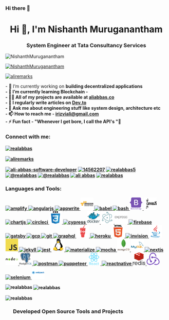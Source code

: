### Hi there 👋

<!--
**NishanthMuruganantham/NishanthMuruganantham** is a ✨ _special_ ✨ repository because its `README.md` (this file) appears on your GitHub profile.

Here are some ideas to get you started:

- 🔭 I’m currently working on ...
- 🌱 I’m currently learning ...
- 👯 I’m looking to collaborate on ...
- 🤔 I’m looking for help with ...
- 💬 Ask me about ...
- 📫 How to reach me: ...
- 😄 Pronouns: ...
- ⚡ Fun fact: ...
-->

<h1 align="center">Hi 👋, I'm Nishanth Muruganantham</h1>
<h3 align="center">System Engineer at Tata Consultancy Services</h3>
<p align="left"><img src="https://komarev.com/ghpvc/?username=NishanthMuruganantham&amp;label=Profile%20views&amp;color=0e75b6&amp;style=flat" alt="NishanthMuruganantham" /></p>

<p align="left"><a href="https://github.com/ryo-ma/github-profile-trophy"><img src="https://github-profile-trophy.vercel.app/?username=NishanthMuruganantham&column=7&row=1" alt="NishanthMuruganantham" /></a></p>

<p align="left"><a href="https://twitter.com/aliremarks" target="blank"><img src="https://img.shields.io/twitter/follow/aliremarks?logo=twitter&amp;style=for-the-badge" alt="aliremarks" /></a></p>
<p>- 🔭 I&rsquo;m currently working on <b>building decentralized applications <b> <br/>- 🌱 I&rsquo;m currently learning <b>Blockchain</b> - <br/>- 👨&zwj;💻 All of my projects are available at <a href="https://aliabbas.co">aliabbas.co</a><br/> - 📝 I regularly write articles on <a href="https://dev.to/realabbas">Dev.to</a><br/> - 💬 Ask me about <b>engineering stuff like system design, architecture etc</b> <br/> - 📫 How to reach me - <a href="mailto:iriziviali@gmail.com">irizviali@gmail.com<a> <br/> - ⚡ Fun fact - <b>"Whenever I get bore, I call the API's "🤠</b></p>
<h3 align="left">Connect with me:</h3>


<p align="left"><a href="https://dev.to/realabbas" target="blank"><img src="https://raw.githubusercontent.com/rahuldkjain/github-profile-readme-generator/master/src/images/icons/Social/devto.svg" alt="realabbas" width="40" height="30" align="center" /></a> 

<a href="https://twitter.com/aliremarks" target="blank"><img src="https://raw.githubusercontent.com/rahuldkjain/github-profile-readme-generator/master/src/images/icons/Social/twitter.svg" alt="aliremarks" width="40" height="30" align="center" /></a> 

<a href="https://linkedin.com/in/ali-abbas-software-developer" target="blank"><img src="https://raw.githubusercontent.com/rahuldkjain/github-profile-readme-generator/master/src/images/icons/Social/linked-in-alt.svg" alt="ali-abbas-software-developer" width="40" height="30" align="center" /></a> <a href="https://stackoverflow.com/users/14562207" target="blank"><img src="https://raw.githubusercontent.com/rahuldkjain/github-profile-readme-generator/master/src/images/icons/Social/stack-overflow.svg" alt="14562207" width="40" height="30" align="center" /></a> <a href="https://instagram.com/realabbas5" target="blank"><img src="https://raw.githubusercontent.com/rahuldkjain/github-profile-readme-generator/master/src/images/icons/Social/instagram.svg" alt="realabbas5" width="40" height="30" align="center" /></a> <a href="https://hashnode.com/@realabbas" target="blank"><img src="https://raw.githubusercontent.com/rahuldkjain/github-profile-readme-generator/master/src/images/icons/Social/hashnode.svg" alt="@realabbas" width="40" height="30" align="center" /></a> <a href="https://medium.com/@realabbas" target="blank"><img src="https://raw.githubusercontent.com/rahuldkjain/github-profile-readme-generator/master/src/images/icons/Social/medium.svg" alt="@realabbas" width="40" height="30" align="center" /></a> <a href="https://www.youtube.com/c/ali abbas" target="blank"><img src="https://raw.githubusercontent.com/rahuldkjain/github-profile-readme-generator/master/src/images/icons/Social/youtube.svg" alt="ali abbas" width="40" height="30" align="center" /></a> <a href="https://www.leetcode.com/realabbas" target="blank"><img src="https://raw.githubusercontent.com/rahuldkjain/github-profile-readme-generator/master/src/images/icons/Social/leet-code.svg" alt="realabbas" width="40" height="30" align="center" /></a>&nbsp;</p>



<h3 align="left">Languages and Tools:</h3>

<p align="left"><a href="https://aws.amazon.com/amplify/" target="_blank" rel="noreferrer"> <img src="https://www.vectorlogo.zone/logos/python/python-icon.svg" alt="amplify" width="40" height="40" /> </a> <a href="https://angular.io" target="_blank" rel="noreferrer"> <img src="https://cdn.worldvectorlogo.com/logos/django.svg" alt="angularjs" width="40" height="40" /> </a> <a href="https://appwrite.io" target="_blank" rel="noreferrer"> <img src="https://cdn.worldvectorlogo.com/logos/flask.svg" alt="appwrite" width="40" height="40" /> </a> <a href="https://aws.amazon.com" target="_blank" rel="noreferrer"> <img src="https://raw.githubusercontent.com/devicons/devicon/master/icons/amazonwebservices/amazonwebservices-original-wordmark.svg" alt="aws" width="40" height="40" /> </a> <a href="https://babeljs.io/" target="_blank" rel="noreferrer"> <img src="https://www.vectorlogo.zone/logos/babeljs/babeljs-icon.svg" alt="babel" width="40" height="40" /> </a> <a href="https://www.gnu.org/software/bash/" target="_blank" rel="noreferrer"> <img src="https://www.vectorlogo.zone/logos/gnu_bash/gnu_bash-icon.svg" alt="bash" width="40" height="40" /> </a> <a href="https://getbootstrap.com" target="_blank" rel="noreferrer"> <img src="https://raw.githubusercontent.com/devicons/devicon/master/icons/bootstrap/bootstrap-plain-wordmark.svg" alt="bootstrap" width="40" height="40" /> </a> <a href="https://canvasjs.com" target="_blank" rel="noreferrer"> <img src="https://raw.githubusercontent.com/Hardik0307/Hardik0307/master/assets/canvasjs-charts.svg" alt="canvasjs" width="40" height="40" /> </a> <a href="https://www.chartjs.org" target="_blank" rel="noreferrer"> <img src="https://www.chartjs.org/media/logo-title.svg" alt="chartjs" width="40" height="40" /> </a> <a href="https://circleci.com" target="_blank" rel="noreferrer"> <img src="https://www.vectorlogo.zone/logos/circleci/circleci-icon.svg" alt="circleci" width="40" height="40" /> </a> <a href="https://www.w3schools.com/css/" target="_blank" rel="noreferrer"> <img src="https://raw.githubusercontent.com/devicons/devicon/master/icons/css3/css3-original-wordmark.svg" alt="css3" width="40" height="40" /> </a> <a href="https://www.cypress.io" target="_blank" rel="noreferrer"> <img src="https://raw.githubusercontent.com/simple-icons/simple-icons/6e46ec1fc23b60c8fd0d2f2ff46db82e16dbd75f/icons/cypress.svg" alt="cypress" width="40" height="40" /> </a> <a href="https://www.docker.com/" target="_blank" rel="noreferrer"> <img src="https://raw.githubusercontent.com/devicons/devicon/master/icons/docker/docker-original-wordmark.svg" alt="docker" width="40" height="40" /> </a> <a href="https://www.electronjs.org" target="_blank" rel="noreferrer"> <img src="https://raw.githubusercontent.com/devicons/devicon/master/icons/electron/electron-original.svg" alt="electron" width="40" height="40" /> </a> <a href="https://expressjs.com" target="_blank" rel="noreferrer"> <img src="https://raw.githubusercontent.com/devicons/devicon/master/icons/express/express-original-wordmark.svg" alt="express" width="40" height="40" /> </a> <a href="https://firebase.google.com/" target="_blank" rel="noreferrer"> <img src="https://www.vectorlogo.zone/logos/firebase/firebase-icon.svg" alt="firebase" width="40" height="40" /> </a> <a href="https://www.gatsbyjs.com/" target="_blank" rel="noreferrer"> <img src="https://www.vectorlogo.zone/logos/gatsbyjs/gatsbyjs-icon.svg" alt="gatsby" width="40" height="40" /> </a> <a href="https://cloud.google.com" target="_blank" rel="noreferrer"> <img src="https://www.vectorlogo.zone/logos/google_cloud/google_cloud-icon.svg" alt="gcp" width="40" height="40" /> </a> <a href="https://git-scm.com/" target="_blank" rel="noreferrer"> <img src="https://www.vectorlogo.zone/logos/git-scm/git-scm-icon.svg" alt="git" width="40" height="40" /> </a> <a href="https://graphql.org" target="_blank" rel="noreferrer"> <img src="https://www.vectorlogo.zone/logos/graphql/graphql-icon.svg" alt="graphql" width="40" height="40" /> </a> <a href="https://gulpjs.com" target="_blank" rel="noreferrer"> <img src="https://raw.githubusercontent.com/devicons/devicon/master/icons/gulp/gulp-plain.svg" alt="gulp" width="40" height="40" /> </a> <a href="https://heroku.com" target="_blank" rel="noreferrer"> <img src="https://www.vectorlogo.zone/logos/heroku/heroku-icon.svg" alt="heroku" width="40" height="40" /> </a> <a href="https://www.w3.org/html/" target="_blank" rel="noreferrer"> <img src="https://raw.githubusercontent.com/devicons/devicon/master/icons/html5/html5-original-wordmark.svg" alt="html5" width="40" height="40" /> </a> <a href="https://www.invisionapp.com/" target="_blank" rel="noreferrer"> <img src="https://www.vectorlogo.zone/logos/invisionapp/invisionapp-icon.svg" alt="invision" width="40" height="40" /> </a> <a href="https://www.java.com" target="_blank" rel="noreferrer"> <img src="https://raw.githubusercontent.com/devicons/devicon/master/icons/java/java-original.svg" alt="java" width="40" height="40" /> </a> <a href="https://developer.mozilla.org/en-US/docs/Web/JavaScript" target="_blank" rel="noreferrer"> <img src="https://raw.githubusercontent.com/devicons/devicon/master/icons/javascript/javascript-original.svg" alt="javascript" width="40" height="40" /> </a> <a href="https://jekyllrb.com/" target="_blank" rel="noreferrer"> <img src="https://www.vectorlogo.zone/logos/jekyllrb/jekyllrb-icon.svg" alt="jekyll" width="40" height="40" /> </a> <a href="https://jestjs.io" target="_blank" rel="noreferrer"> <img src="https://www.vectorlogo.zone/logos/jestjsio/jestjsio-icon.svg" alt="jest" width="40" height="40" /> </a> <a href="https://www.linux.org/" target="_blank" rel="noreferrer"> <img src="https://raw.githubusercontent.com/devicons/devicon/master/icons/linux/linux-original.svg" alt="linux" width="40" height="40" /> </a> <a href="https://materializecss.com/" target="_blank" rel="noreferrer"> <img src="https://raw.githubusercontent.com/prplx/svg-logos/5585531d45d294869c4eaab4d7cf2e9c167710a9/svg/materialize.svg" alt="materialize" width="40" height="40" /> </a> <a href="https://mochajs.org" target="_blank" rel="noreferrer"> <img src="https://www.vectorlogo.zone/logos/mochajs/mochajs-icon.svg" alt="mocha" width="40" height="40" /> </a> <a href="https://www.mongodb.com/" target="_blank" rel="noreferrer"> <img src="https://raw.githubusercontent.com/devicons/devicon/master/icons/mongodb/mongodb-original-wordmark.svg" alt="mongodb" width="40" height="40" /> </a> <a href="https://www.mysql.com/" target="_blank" rel="noreferrer"> <img src="https://raw.githubusercontent.com/devicons/devicon/master/icons/mysql/mysql-original-wordmark.svg" alt="mysql" width="40" height="40" /> </a> <a href="https://nextjs.org/" target="_blank" rel="noreferrer"> <img src="https://cdn.worldvectorlogo.com/logos/nextjs-2.svg" alt="nextjs" width="40" height="40" /> </a> <a href="https://nodejs.org" target="_blank" rel="noreferrer"> <img src="https://raw.githubusercontent.com/devicons/devicon/master/icons/nodejs/nodejs-original-wordmark.svg" alt="nodejs" width="40" height="40" /> </a> <a href="https://www.postgresql.org" target="_blank" rel="noreferrer"> <img src="https://raw.githubusercontent.com/devicons/devicon/master/icons/postgresql/postgresql-original-wordmark.svg" alt="postgresql" width="40" height="40" /> </a> <a href="https://postman.com" target="_blank" rel="noreferrer"> <img src="https://www.vectorlogo.zone/logos/getpostman/getpostman-icon.svg" alt="postman" width="40" height="40" /> </a> <a href="https://github.com/puppeteer/puppeteer" target="_blank" rel="noreferrer"> <img src="https://www.vectorlogo.zone/logos/pptrdev/pptrdev-official.svg" alt="puppeteer" width="40" height="40" /> </a> <a href="https://reactjs.org/" target="_blank" rel="noreferrer"> <img src="https://raw.githubusercontent.com/devicons/devicon/master/icons/react/react-original-wordmark.svg" alt="react" width="40" height="40" /> </a> <a href="https://reactnative.dev/" target="_blank" rel="noreferrer"> <img src="https://reactnative.dev/img/header_logo.svg" alt="reactnative" width="40" height="40" /> </a> <a href="https://redis.io" target="_blank" rel="noreferrer"> <img src="https://raw.githubusercontent.com/devicons/devicon/master/icons/redis/redis-original-wordmark.svg" alt="redis" width="40" height="40" /> </a> <a href="https://redux.js.org" target="_blank" rel="noreferrer"> <img src="https://raw.githubusercontent.com/devicons/devicon/master/icons/redux/redux-original.svg" alt="redux" width="40" height="40" /> </a> <a href="https://www.selenium.dev" target="_blank" rel="noreferrer"> <img src="https://raw.githubusercontent.com/detain/svg-logos/780f25886640cef088af994181646db2f6b1a3f8/svg/selenium-logo.svg" alt="selenium" width="40" height="40" /> </a> <a href="https://webpack.js.org" target="_blank" rel="noreferrer"> <img src="https://raw.githubusercontent.com/devicons/devicon/d00d0969292a6569d45b06d3f350f463a0107b0d/icons/webpack/webpack-original-wordmark.svg" alt="webpack" width="40" height="40" /> </a></p>
<p><img src="https://github-readme-stats.vercel.app/api/top-langs?username=realabbas&amp;show_icons=true&amp;locale=en&amp;layout=compact" alt="realabbas" align="left" /></p>
<p>&nbsp;<img src="https://github-readme-stats.vercel.app/api?username=realabbas&amp;show_icons=true&amp;locale=en" alt="realabbas" align="center" /></p>
<p><img src="https://github-readme-streak-stats.herokuapp.com/?user=realabbas&amp;" alt="realabbas" align="center" /></p>
<ul>
  <h3 class="code-line" data-line-start="24" data-line-end="0"><a id="Developed_and_Published_NPM_Packages_24"></a> Developed Open Source Tools and Projects</h3>
<ul>